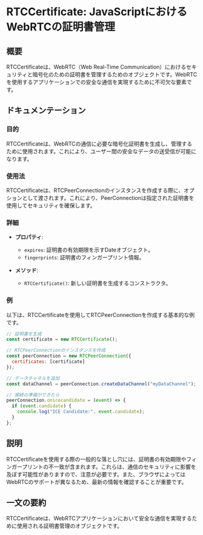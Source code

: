 <!--
Meta Description: # RTCCertificate: JavaScriptにおけるWebRTCの証明書管理 ## 概要 RTCCertificateは、WebRTC（Web Real-Time Communication）におけるセキュリティと暗号化のための証明書を管理するためのオブジェクトです。WebRTCを使用す...
Meta Keywords: rtccertificateは, rtccertificate, const, peerconnection, event
-->

# RTCCertificate: JavaScriptにおけるWebRTCの証明書管理

## 概要
RTCCertificateは、WebRTC（Web Real-Time Communication）におけるセキュリティと暗号化のための証明書を管理するためのオブジェクトです。WebRTCを使用するアプリケーションでの安全な通信を実現するために不可欠な要素です。

## ドキュメンテーション
### 目的
RTCCertificateは、WebRTCの通信に必要な暗号化証明書を生成し、管理するために使用されます。これにより、ユーザー間の安全なデータの送受信が可能になります。

### 使用法
RTCCertificateは、RTCPeerConnectionのインスタンスを作成する際に、オプションとして渡されます。これにより、PeerConnectionは指定された証明書を使用してセキュリティを確保します。

### 詳細
- **プロパティ**:
  - `expires`: 証明書の有効期限を示すDateオブジェクト。
  - `fingerprints`: 証明書のフィンガープリント情報。
  
- **メソッド**:
  - `RTCCertificate()`: 新しい証明書を生成するコンストラクタ。

### 例
以下は、RTCCertificateを使用してRTCPeerConnectionを作成する基本的な例です。

```javascript
// 証明書を生成
const certificate = new RTCCertificate();

// RTCPeerConnectionのインスタンスを作成
const peerConnection = new RTCPeerConnection({
  certificates: [certificate]
});

// データチャネルを追加
const dataChannel = peerConnection.createDataChannel("myDataChannel");

// 接続の準備ができたら
peerConnection.onicecandidate = (event) => {
  if (event.candidate) {
    console.log("ICE Candidate:", event.candidate);
  }
};
```

## 説明
RTCCertificateを使用する際の一般的な落とし穴には、証明書の有効期限やフィンガープリントの不一致が含まれます。これらは、通信のセキュリティに影響を及ぼす可能性がありますので、注意が必要です。また、ブラウザによってはWebRTCのサポートが異なるため、最新の情報を確認することが重要です。

## 一文の要約
RTCCertificateは、WebRTCアプリケーションにおいて安全な通信を実現するために使用される証明書管理のオブジェクトです。